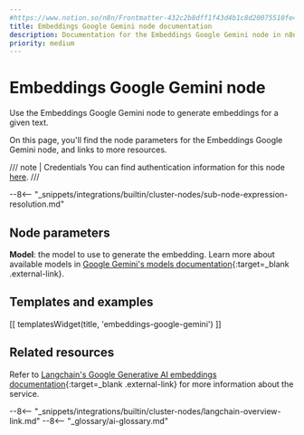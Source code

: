 ```yaml
---
#https://www.notion.so/n8n/Frontmatter-432c2b8dff1f43d4b1c8d20075510fe4
title: Embeddings Google Gemini node documentation
description: Documentation for the Embeddings Google Gemini node in n8n, a workflow automation platform. Includes details of operations and configuration, and links to examples and credentials information.
priority: medium
---
```


# Embeddings Google Gemini node

Use the Embeddings Google Gemini node to generate embeddings for a given text.

On this page, you'll find the node parameters for the Embeddings Google Gemini node, and links to more resources.

/// note | Credentials
You can find authentication information for this node [here](/integrations/builtin/credentials/google/googleai/).
///

--8<-- "_snippets/integrations/builtin/cluster-nodes/sub-node-expression-resolution.md"

## Node parameters

**Model**: the model to use to generate the embedding. Learn more about available models in [Google Gemini's models documentation](https://ai.google.dev/models/gemini){:target=_blank .external-link}.

## Templates and examples

<!-- see https://www.notion.so/n8n/Pull-in-templates-for-the-integrations-pages-37c716837b804d30a33b47475f6e3780 -->
[[ templatesWidget(title, 'embeddings-google-gemini') ]]

## Related resources

Refer to [Langchain's Google Generative AI embeddings documentation](https://js.langchain.com/docs/integrations/text_embedding/google_generativeai){:target=_blank .external-link} for more information about the service.

--8<-- "_snippets/integrations/builtin/cluster-nodes/langchain-overview-link.md"
--8<-- "_glossary/ai-glossary.md"
